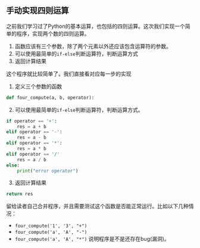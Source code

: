 ## 手动实现四则运算
之前我们学习过了Python的基本运算，也包括的四则运算。这次我们实现一个简单的程序，实现两个数的四则运算。

1. 函数应该有三个参数，除了两个元素以外还应该包含运算符的参数。
2. 可以使用最简单的`if-else`判断运算符，判断运算方式
3. 返回计算结果

这个程序就比较简单了。我们直接看对应每一步的实现

1. 定义三个参数的函数
```python
def four_compute(a, b, operator):
```
2. 可以使用最简单的`if-else`判断运算符，判断运算方式。

```python
if operator == '+':
    res = a + b
elif operator == '-':
    res = a - b
elif operator == '*':
    res = a * b
elif operator == '/'
    res = a / b
else:
    print("error operator")
```
3. 返回计算结果
```python
return res
```

留给读者自己合并程序，并且需要测试这个函数是否能正常运行。比如以下几种情况：
* `four_compute('1', '3', "+")`
* `four_compute('a', 'A', "-")`
* `four_compute('a', 'A', "*")`
说明程序是不是还存在bug(漏洞)。